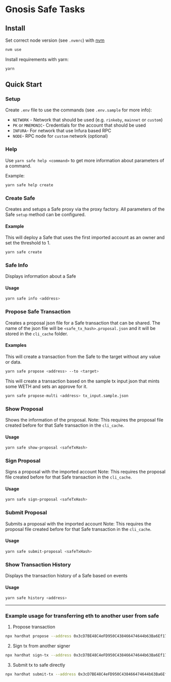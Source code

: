 Gnosis Safe Tasks
=================

Install
-------
Set correct node version (see `.nvmrc`) with [nvm](https://github.com/nvm-sh/nvm)
```bash
nvm use
```

Install requirements with yarn:
```bash
yarn
```

Quick Start
-----------
### Setup

Create `.env` file to use the commands (see `.env.sample` for more info):

- `NETWORK` - Network that should be used (e.g. `rinkeby`, `mainnet` or `custom`)
- `PK` or `MNEMONIC`- Credentials for the account that should be used
- `INFURA`- For network that use Infura based RPC
- `NODE`- RPC node for `custom` network (optional)

### Help

Use `yarn safe help <command>` to get more information about parameters of a command.

Example:
```bash
yarn safe help create
```

### Create Safe
Creates and setups a Safe proxy via the proxy factory. All parameters of the Safe `setup` method can be configured.

#### Example
This will deploy a Safe that uses the first imported account as an owner and set the threshold to 1.
```bash
yarn safe create
```

### Safe Info
Displays information about a Safe

#### Usage
```bash
yarn safe info <address>
```

### Propose Safe Transaction
Creates a proposal json file for a Safe transaction that can be shared. The name of the json file will be `<safe_tx_hash>.proposal.json` and it will be stored in the `cli_cache` folder.

#### Examples
This will create a transaction from the Safe to the target without any value or data.
```bash
yarn safe propose <address> --to <target>
```

This will create a transaction based on the sample tx input json that mints some WETH and sets an approve for it.
```bash
yarn safe propose-multi <address> tx_input.sample.json
```

### Show Proposal
Shows the information of the proposal. 
Note: This requires the proposal file created before for that Safe transaction in the `cli_cache`.

#### Usage
```bash
yarn safe show-proposal <safeTxHash>
```

### Sign Proposal
Signs a proposal with the imported account
Note: This requires the proposal file created before for that Safe transaction in the `cli_cache`.

#### Usage
```bash
yarn safe sign-proposal <safeTxHash>
```

### Submit Proposal
Submits a proposal with the imported account
Note: This requires the proposal file created before for that Safe transaction in the `cli_cache`.

#### Usage
```bash
yarn safe submit-proposal <safeTxHash>
```

### Show Transaction History
Displays the transaction history of a Safe based on events

#### Usage
```bash
yarn safe history <address>
```
**************

### Example usage for transferring eth to another user from safe

1. Propose transaction 

```bash
npx hardhat propose --address 0x3cD7BE48C4eFD950C438466474644b63Ba6Ef17E --to 0x153073310327caA6abB76F735d115E5c8bA1617B --network mumbai
```

2. Sign tx from another signer

```bash
npx hardhat sign-tx --address 0x3cD7BE48C4eFD950C438466474644b63Ba6Ef17E --to 0x153073310327caA6abB76F735d115E5c8bA1617B --network mumbai
```

3. Submit tx to safe directly

```bash
npx hardhat submit-tx --address 0x3cD7BE48C4eFD950C438466474644b63Ba6Ef17E --to 0x153073310327caA6abB76F735d115E5c8bA1617B --signatures 0x74bc638eb9890f27e1448f674fcd3eb07af2c27d7dd79231d87990f4bee7ace6526de609de4e6c895fb07daa95e6b4a8592de8d058701f6bcbfb6c5e4545858420,0xe9cf0be72087fe6d4b3a3219c126f1a6d455ffb90d6aaac5575f8328c6b6875c3585c7e0910dac189da7cc69a79295377005c911d0a28376d0f372739518686720 --network mumbai 
```
